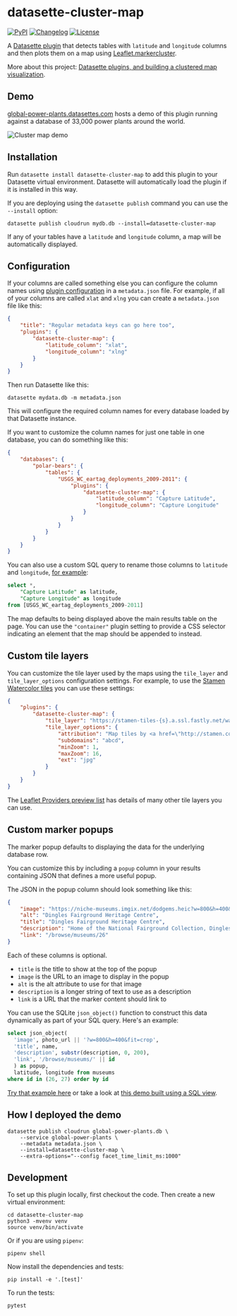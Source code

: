 # datasette-cluster-map

[![PyPI](https://img.shields.io/pypi/v/datasette-cluster-map.svg)](https://pypi.org/project/datasette-cluster-map/)
[![Changelog](https://img.shields.io/github/v/release/simonw/datasette-cluster-map?include_prereleases&label=changelog)](https://github.com/simonw/datasette-cluster-map/releases)
[![License](https://img.shields.io/badge/license-Apache%202.0-blue.svg)](https://github.com/simonw/datasette-cluster-map/blob/main/LICENSE)

A [Datasette plugin](https://docs.datasette.io/en/stable/plugins.html) that detects tables with `latitude` and `longitude` columns and then plots them on a map using [Leaflet.markercluster](https://github.com/Leaflet/Leaflet.markercluster).

More about this project: [Datasette plugins, and building a clustered map visualization](https://simonwillison.net/2018/Apr/20/datasette-plugins/).

## Demo

[global-power-plants.datasettes.com](https://global-power-plants.datasettes.com/global-power-plants/global-power-plants) hosts a demo of this plugin running against a database of 33,000 power plants around the world.

![Cluster map demo](https://static.simonwillison.net/static/2020/global-power-plants.png)

## Installation

Run `datasette install datasette-cluster-map` to add this plugin to your Datasette virtual environment. Datasette will automatically load the plugin if it is installed in this way.

If you are deploying using the `datasette publish` command you can use the `--install` option:

    datasette publish cloudrun mydb.db --install=datasette-cluster-map

If any of your tables have a `latitude` and `longitude` column, a map will be automatically displayed.

## Configuration

If your columns are called something else you can configure the column names using [plugin configuration](https://docs.datasette.io/en/stable/plugins.html#plugin-configuration) in a `metadata.json` file. For example, if all of your columns are called `xlat` and `xlng` you can create a `metadata.json` file like this:

```json
{
    "title": "Regular metadata keys can go here too",
    "plugins": {
        "datasette-cluster-map": {
            "latitude_column": "xlat",
            "longitude_column": "xlng"
        }
    }
}
```

Then run Datasette like this:

    datasette mydata.db -m metadata.json

This will configure the required column names for every database loaded by that Datasette instance.

If you want to customize the column names for just one table in one database, you can do something like this:

```json
{
    "databases": {
        "polar-bears": {
            "tables": {
                "USGS_WC_eartag_deployments_2009-2011": {
                    "plugins": {
                        "datasette-cluster-map": {
                            "latitude_column": "Capture Latitude",
                            "longitude_column": "Capture Longitude"
                        }
                    }
                }
            }
        }
    }
}
```

You can also use a custom SQL query to rename those columns to `latitude` and `longitude`, [for example](https://polar-bears.now.sh/polar-bears?sql=select+*%2C%0D%0A++++%22Capture+Latitude%22+as+latitude%2C%0D%0A++++%22Capture+Longitude%22+as+longitude%0D%0Afrom+%5BUSGS_WC_eartag_deployments_2009-2011%5D):

```sql
select *,
    "Capture Latitude" as latitude,
    "Capture Longitude" as longitude
from [USGS_WC_eartag_deployments_2009-2011]
```

The map defaults to being displayed above the main results table on the page. You can use the `"container"` plugin setting to provide a CSS selector indicating an element that the map should be appended to instead.

## Custom tile layers

You can customize the tile layer used  by the maps using the `tile_layer` and `tile_layer_options` configuration settings. For example, to use the [Stamen Watercolor tiles](http://maps.stamen.com/watercolor/#12/37.7706/-122.3782) you can use these settings:

```json
{
    "plugins": {
        "datasette-cluster-map": {
            "tile_layer": "https://stamen-tiles-{s}.a.ssl.fastly.net/watercolor/{z}/{x}/{y}.{ext}",
            "tile_layer_options": {
                "attribution": "Map tiles by <a href=\"http://stamen.com\">Stamen Design</a>, <a href=\"http://creativecommons.org/licenses/by/3.0\">CC BY 3.0</a> &mdash; Map data &copy; <a href=\"https://www.openstreetmap.org/copyright\">OpenStreetMap</a> contributors",
                "subdomains": "abcd",
                "minZoom": 1,
                "maxZoom": 16,
                "ext": "jpg"
            }
        }
    }
}
```
The [Leaflet Providers preview list](https://leaflet-extras.github.io/leaflet-providers/preview/index.html) has details of many other tile layers you can use.

## Custom marker popups

The marker popup defaults to displaying the data for the underlying database row.

You can customize this by including a `popup` column in your results containing JSON that defines a more useful popup.

The JSON in the popup column should look something like this:

```json
{
    "image": "https://niche-museums.imgix.net/dodgems.heic?w=800&h=400&fit=crop",
    "alt": "Dingles Fairground Heritage Centre",
    "title": "Dingles Fairground Heritage Centre",
    "description": "Home of the National Fairground Collection, Dingles has over 45,000 indoor square feet of vintage fairground rides... and you can go on them! Highlights include the last complete surviving and opera",
    "link": "/browse/museums/26"
}
```

Each of these columns is optional.

- `title` is the title to show at the top of the popup
- `image` is the URL to an image to display in the popup
- `alt` is the alt attribute to use for that image
- `description` is a longer string of text to use as a description
- `link` is a URL that the marker content should link to

You can use the SQLite `json_object()` function to construct this data dynamically as part of your SQL query. Here's an example:

```sql
select json_object(
  'image', photo_url || '?w=800&h=400&fit=crop',
  'title', name,
  'description', substr(description, 0, 200),
  'link', '/browse/museums/' || id
  ) as popup,
  latitude, longitude from museums
where id in (26, 27) order by id
```

[Try that example here](https://www.niche-museums.com/browse?sql=select+json_object%28%0D%0A++%27image%27%2C+photo_url+%7C%7C+%27%3Fw%3D800%26h%3D400%26fit%3Dcrop%27%2C%0D%0A++%27title%27%2C+name%2C%0D%0A++%27description%27%2C+substr%28description%2C+0%2C+200%29%2C%0D%0A++%27link%27%2C+%27%2Fbrowse%2Fmuseums%2F%27+%7C%7C+id%0D%0A++%29+as+popup%2C%0D%0A++latitude%2C+longitude+from+museums) or take a look at [this demo built using a SQL view](https://dogsheep-photos.dogsheep.net/public/photos_on_a_map).

## How I deployed the demo

    datasette publish cloudrun global-power-plants.db \
        --service global-power-plants \
        --metadata metadata.json \
        --install=datasette-cluster-map \
        --extra-options="--config facet_time_limit_ms:1000"

## Development

To set up this plugin locally, first checkout the code. Then create a new virtual environment:

    cd datasette-cluster-map
    python3 -mvenv venv
    source venv/bin/activate

Or if you are using `pipenv`:

    pipenv shell

Now install the dependencies and tests:

    pip install -e '.[test]'

To run the tests:

    pytest
